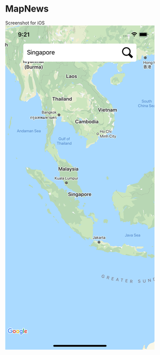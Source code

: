 # MapNews

Screenshot for iOS
![Screenshot for iOS](https://github.com/MapNews/MapNews/blob/master/ios/Screenshots/landingpage.png)
